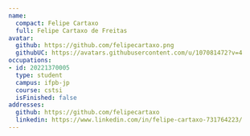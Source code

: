 ```yaml
---
name:
  compact: Felipe Cartaxo
  full: Felipe Cartaxo de Freitas
avatar:
  github: https://github.com/felipecartaxo.png
  githubUC: https://avatars.githubusercontent.com/u/107081472?v=4
occupations:
- id: 20221370005
  type: student
  campus: ifpb-jp
  course: cstsi
  isFinished: false
addresses:
  github: https://github.com/felipecartaxo
  linkedin: https://www.linkedin.com/in/felipe-cartaxo-731764223/
---
```

